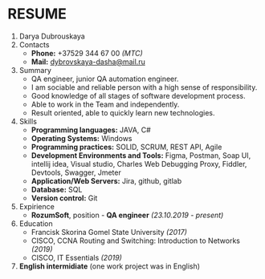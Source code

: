 # RESUME
1. Darya Dubrouskaya
1. Contacts
    * **Phone:** +37529 344 67 00 *(MTC)*
    * **Mail:** dybrovskaya-dasha@mail.ru
1. Summary
    * QA engineer, junior QA automation engineer. 
    * I am sociable and reliable person with a high sense of responsibility. 
    * Good knowledge of all stages of software development process.
    * Able to work in the Team and independently.
    * Result oriented, able to quickly learn new technologies.
1. Skills
    * **Programming languages:** JAVA, C#
    * **Operating Systems:** Windows
    * **Programming practices:** SOLID, SCRUM, REST API, Agile
    * **Development Environments and Tools:** Figma, Postman, Soap UI, intellij idea, Visual studio, Charles Web Debugging Proxy, Fiddler, Devtools, Swagger, Jmeter
    * **Application/Web Servers:** Jira, github, gitlab 
    * **Database:** SQL
    * **Version control:** Git
1. Expirience
    * **RozumSoft**, position - **QA engineer** *(23.10.2019 - present)*
1. Education
    * Francisk Skorina Gomel State University *(2017)* 
    * CISCO, CCNA Routing and Switching: Introduction to Networks *(2019)*
    * CISCO, IT Essentials *(2019)*
1. **English intermidiate** (one work project was in English)
